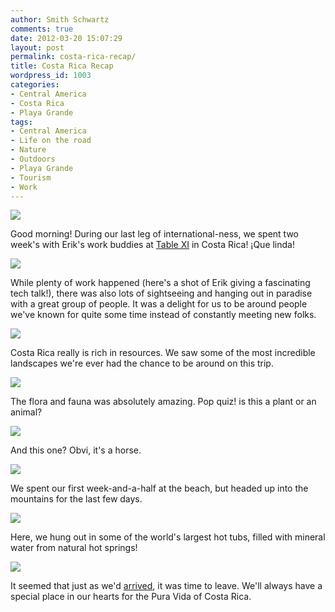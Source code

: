 ```yaml
---
author: Smith Schwartz
comments: true
date: 2012-03-20 15:07:29
layout: post
permalink: costa-rica-recap/
title: Costa Rica Recap
wordpress_id: 1003
categories:
- Central America
- Costa Rica
- Playa Grande
tags:
- Central America
- Life on the road
- Nature
- Outdoors
- Playa Grande
- Tourism
- Work
---
```


![](http://schwartzography.com/wp-content/uploads/2012/03/CR20031203.jpg)

Good morning! During our last leg of international-ness, we spent two week's with Erik's work buddies at [Table XI](http://www.tablexi.com) in Costa Rica! ¡Que linda!

![](http://schwartzography.com/wp-content/uploads/2012/03/CR20031201.jpg)

While plenty of work happened (here's a shot of Erik giving a fascinating tech talk!), there was also lots of sightseeing and hanging out in paradise with a great group of people. It was a delight for us to be around people we've known for quite some time instead of constantly meeting new folks. 

![](http://schwartzography.com/wp-content/uploads/2012/03/CR20031208.jpg)

Costa Rica really is rich in resources. We saw some of the most incredible landscapes we're ever had the chance to be around on this trip.

![](http://schwartzography.com/wp-content/uploads/2012/03/CR20031206.jpg)

The flora and fauna was absolutely amazing. Pop quiz! is this a plant or an animal?

![](http://schwartzography.com/wp-content/uploads/2012/03/CR20031205.jpg)

And this one? Obvi, it's a horse. 

![](http://schwartzography.com/wp-content/uploads/2012/03/CR20031204.jpg)

We spent our first week-and-a-half at the beach, but headed up into the mountains for the last few days.  

![](http://schwartzography.com/wp-content/uploads/2012/03/CR20031209.jpg)

Here, we hung out in some of the world's largest hot tubs, filled with mineral water from natural hot springs! 

![](http://schwartzography.com/wp-content/uploads/2012/03/CR20031202.jpg)

It seemed that just as we'd [arrived](http://schwartzography.com/2012/03/a-small-plane-is-a-big-deal/), it was time to leave. We'll always have a special place in our hearts for the Pura Vida of Costa Rica.






